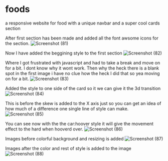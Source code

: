 # foods
a responsive website for food with a unique navbar and a super cool cards section

After first section has been made and added all the font awsome icons for the section.
![Screenshot (81)](https://user-images.githubusercontent.com/99539947/175763624-f12ac205-6e37-4c81-a40e-41772c524e7b.png)

Now I have added the beggining style to the first section 
![Screenshot (82)](https://user-images.githubusercontent.com/99539947/175767141-b6315c4f-3bc9-4be3-aeb7-80b9c10766fe.png)

Where I got frustrated with javascript and had to take a break and move on for a bit. I dont know why it wont work. Then why the heck there is a blank spot in the first image i have no clue how the heck I did that so yea moving on for a bit.
![Screenshot (83)](https://user-images.githubusercontent.com/99539947/175773405-11416bc7-0d9c-4316-a1bc-38d15819e89a.png)

Added the style to one side of the card so it we can give it the 3d transition
![Screenshot (84)](https://user-images.githubusercontent.com/99539947/175787365-0510b037-2e97-48f4-808c-75319eb9af22.png)

This is before the skew is added to the X axis just so you can get an idea of how much of a difference one single line of style can make.
![Screenshot (85)](https://user-images.githubusercontent.com/99539947/175787528-3718554e-2ca6-4b8a-b529-7b4d622c5bc2.png)


You can see now with the the car:hoover style it will give the movement effect to the hard when hooverd over.
![Screenshot (86)](https://user-images.githubusercontent.com/99539947/175789558-a6c0350a-043d-4fcb-979d-6dbee0fc6d90.png)

Images before colorful background and resizing is added
![Screenshot (87)](https://user-images.githubusercontent.com/99539947/175798103-a349f053-2faf-47ef-a42d-20127637c9d7.png)

Images after the color and rest of style is added to the image
![Screenshot (88)](https://user-images.githubusercontent.com/99539947/175798105-683f8011-2bff-4c7c-8dc9-c89f293e4c0c.png)
